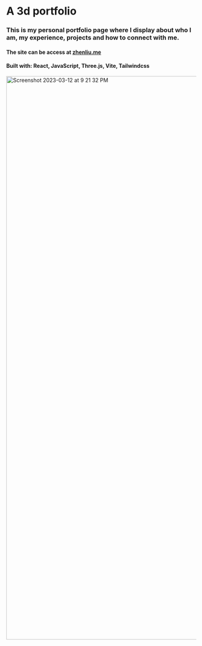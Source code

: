 # A 3d portfolio
### This is my personal portfolio page where I display about who I am, my experience, projects and how to connect with me.  
#### The site can be access at [zhenliu.me](https://www.zhenliu.me)
#### Built with: React, JavaScript, Three.js, Vite, Tailwindcss

<img width="1489" alt="Screenshot 2023-03-12 at 9 21 32 PM" src="https://user-images.githubusercontent.com/38216910/224538651-01616b72-45d2-4658-ae78-13b1a3acbfac.png">
